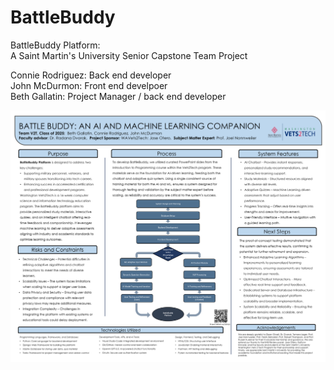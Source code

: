 # BattleBuddy
BattleBuddy Platform: <br>
A Saint Martin's University Senior Capstone Team Project <br>  

Connie Rodriguez: Back end developer<br>
John McDurmon: Front end develpoer<br>
Beth Gallatin: Project Manager / back end developer<br>

![BattleBuddy Project Poster](https://raw.githubusercontent.com/silverApplesOfTheMoon/BattleBuddy/main/BattleBuddyProjectPosterEngineeringBanquet.png)



